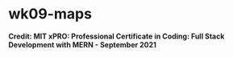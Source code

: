 # wk09-maps

**Credit: MIT xPRO: Professional Certificate in Coding: Full Stack Development with MERN - September 2021**
